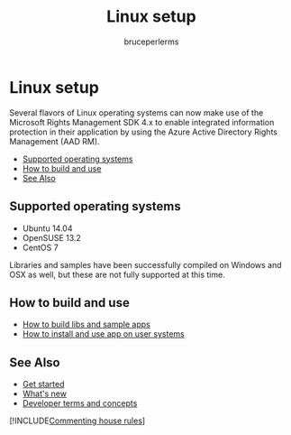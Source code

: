 ﻿---
title: Linux setup 
description: Several flavors of Linux operating systems can now use Rights Management SDK 4.x.
keywords:
author: bruceperlerms
ms.author: bruceper
manager: mbaldwin
ms.date: 02/23/2017
ms.topic: article
ms.prod:
ms.service: information-protection
ms.technology: techgroup-identity
ms.assetid: A348541C-17E0-4024-BF97-84B0099B0E69
audience: developer
ms.reviewer: kartikk
ms.suite: ems
---

# Linux setup

Several flavors of Linux operating systems can now make use of the Microsoft Rights Management SDK 4.x to enable integrated information protection in their application by using the Azure Active Directory Rights Management (AAD RM).

- [Supported operating systems](#supported-operating-systems)
- [How to build and use](#how-to-build-and-use)
- [See Also](#see-also)

## Supported operating systems

- Ubuntu 14.04
- OpenSUSE 13.2
- CentOS 7

Libraries and samples have been successfully compiled on Windows and OSX as well, but these are not fully supported at this time.
 
## How to build and use

- [How to build libs and sample apps](https://github.com/AzureAD/rms-sdk-for-cpp/blob/master/docs/how_to_build_it.md)
- [How to install and use app on user systems](https://github.com/AzureAD/rms-sdk-for-cpp/blob/master/docs/how_to_use_it.md)

## See Also

- [Get started](get-started.md)
- [What's new](release-notes.md)
- [Developer terms and concepts](core-concepts.md)

[!INCLUDE[Commenting house rules](../includes/houserules.md)]